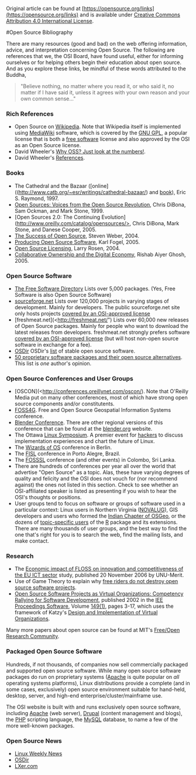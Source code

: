Original article can be found at [https://opensource.org/links](https://opensource.org/links) and is available under [Creative Commons Attribution 4.0 International License](http://creativecommons.org/licenses/by/4.0/).

#Open Source Bibliography 

There are many resources (good and bad) on the web offering information, advice, and interpretation concerning Open Source. The following are references that we, the OSI Board, have found useful, either for informing ourselves or for helping others begin their education about open source. And as you explore these links, be mindful of these words attributed to the Buddha, 

> "Believe nothing, no matter where you read it, or who said it, no matter if I have said it, unless it agrees with your own reason and your own common sense..."

### Rich References

* Open Source on [Wikipedia](http://en.wikipedia.org/wiki/Open_source). Note that Wikipedia itself is implemented using [MediaWiki](http://www.mediawiki.org/wiki/MediaWiki) software, which is covered by the [GNU GPL](http://www.gnu.org/licenses/licenses.html#GPL), a popular license that is both a [free software](http://www.gnu.org/philosophy/free-sw.html) license and also approved by the OSI as an Open Source license.
* David Wheeler's [Why OSS? Just look at the numbers!](http://www.dwheeler.com/oss_fs_why.html).
* David Wheeler's [References](http://www.dwheeler.com/oss_fs_refs.html).

### Books

* The Cathedral and the Bazaar ([online]((http://www.catb.org/~esr/writings/cathedral-bazaar/) and [book](http://www.oreilly.com/catalog/cb/)), Eric S. Raymond, 1997.
* [Open Sources: Voices from the Open Source Revolution](http://www.oreilly.com/catalog/opensources/), Chris DiBona, Sam Ockman, and Mark Stone, 1999.
* [Open Sources 2.0: The Continuing Evolution](http://www.oreilly.com/catalog/opensources/>, Chris DiBona, Mark Stone, and Danese Cooper, 2005.
* [The Success of Open Source](http://www.hup.harvard.edu/catalog/WEBSUC.html), Steven Weber, 2004.
* [Producing Open Source Software](http://producingoss.com/), Karl Fogel, 2005.
* [Open Source Licensing](http://www.rosenlaw.com/oslbook.htm), Larry Rosen, 2004.
* [Collaborative Ownership and the Digital Economy](http://mitpress.mit.edu/catalog/item/default.asp?tid=10459&amp;ttype=2), Rishab Aiyer Ghosh, 2005.

### Open Source Software

* [The Free Software Directory](http://directory.fsf.org/) Lists over 5,000 packages. (Yes, Free Software is also Open Source Software)
* [sourceforge.net](http://sourceforge.net/) Lists over 120,000 projects in varying stages of development. Mainly for developers. The public sourceforge.net site only hosts projects [covered by an OSI-approved license](http://sourceforge.net/docs/about/02/)
* [freshmeat.net](<http://freshmeat.net/") Lists over 60,000 new releases of Open Source packages. Mainly for people who want to download the latest releases from developers. freshmeat.net strongly prefers software [covered by an OSI-approved license](http://freshmeat.net/about/) (but will host non-open source software in exchange for a fee).
* [OSDir](http://osdir.com/) OSDir's [list](http://osdir.com/Downloads.phtml) of stable open source software.
* [50 proprietary software packages and their open source alternatives](http://whdb.com/2008/the-top-50-proprietary-programs-that-drive-you-crazy-and-their-open-source-alternatives/). This list is <em>one</em> author's opinion.</li>

### Open Source Conferences and User Groups

* [OSCON](<http://conferences.oreillynet.com/oscon/). Note that O'Reilly Media put on many other conferences, most of which have strong open source components and/or constitutents.
* [FOSS4G](http://www.foss4g2007.org/). Free and Open Source Geospatial Information Systems conference.
* [Blender Conference](http://www.blender3d.com/cms/Blender_Conference.52.0.html). There are other regional versions of this conference that can be found at the [blender.org](<a href="http://blender.org/">) website.
* The Ottawa [Linux Symposium](http://www.linuxsymposium.org/2006/). A premier event for [hackers](http://en.wikipedia.org/wiki/Hacker) to discuss implementation experiences and chart the future of Linux.
* The [Wizards of OS]("http://www.wizards-of-os.org/) conference in Berlin.
* The [FISL](http://fisl.softwarelivre.org/) conference in Porto Alegre, Brazil.
* The [FOSSSL](http://www.foss.lk/events/) conference (and other events) in Colombo, Sri Lanka.
* There are hundreds of conferences per year all over the world that advertise "Open Source" as a topic. Alas, these have varying degrees of quality and felicity and the OSI does not vouch for (nor recommend against) the ones not listed in this section. Check to see whether an OSI-affiliated speaker is listed as presenting if you wish to hear the OSI's thoughts or positions.
* User groups tend to focus on software or groups of software used in a particular context: Linux users in Northern Virginia ([NOVALUG](http://novalug.tux.org/)), GIS developers and users who formed the [Indian Chapter of OSGeo](http://wiki.osgeo.org/index.php/India), or the dozens of [topic-specific users](https://stat.ethz.ch/mailman/listinfo) of the [R](http://www.r-project.org/) package and its extensions. There are many thousands of user groups, and the best way to find the one that's right for you is to search the web, find the mailing lists, and make contact.

### Research

* The [Economic impact of FLOSS on innovation and competitiveness of the EU ICT sector](http://ec.europa.eu/enterprise/ict/policy/doc/2006-11-20-flossimpact.pdf) study, published 20 November 2006 by UNU-Merit.
* Use of Game Theory to explain why [free riders do not destroy open source software projects](http://opensource.mit.edu/papers/baldwinclark.pdf).
* [Open Source Software Projects as Virtual Organizations: Competency Rallying for Software Development](http://floss.syr.edu/publications/iee2002.pdf), published 2002 in the [IEE Proceedings Software](http://www.iee.org/Publish/Journals/Profjourn/Proc/sen/), Volume [149(1)](http://scitation.aip.org/dbt/dbt.jsp?KEY=IPSEFU&amp;Volume=149&amp;Issue=1#P000001000001), pages 3-17, which uses the framework of Katzy's [Design and Implementation of Virtual Organizations](http://portal.cetim.org/file/1/67/Katzy-1998-Design-and-Implementation-of-Virtual-Organizations.pdf).

Many more papers about open source can be found at MIT's [Free/Open Research Community](http://opensource.mit.edu/).

### Packaged Open Source Software

Hundreds, if not thousands, of companies now sell commercially packaged and supported open source software. While many open source software packages do run on proprietary systems ([Apache](http://apache.org/) is quite popular on <i>all</i> operating systems platforms), Linux distributions provide a complete (and in some cases, exclusively) open source environment suitable for hand-held, desktop, server, and high-end enterprise/cluster/mainframe use.

The OSI website is built with and runs exclusively open source software, including [Apache](http://apache.org) (web server), [Drupal](http://drupal.org) (content management and blogs), the [PHP](http://www.php.net/) scripting language, the [MySQL](http://mysql.com/) database, to name a few of the more well-known packages.

### Open Source News

* [Linux Weekly News](http://lwn.net/)
* [OSDir](http://osdir.com/)
* [LXer.com](http://lxer.com)
